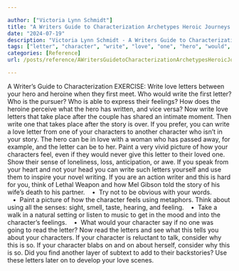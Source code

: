 ```yaml
---

author: ["Victoria Lynn Schmidt"]
title: "A Writers Guide to Characterization Archetypes Heroic Journeys and Other Elements of Dynamic Character Development - part0010_split_069.html"
date: "2024-07-19"
description: "Victoria Lynn Schmidt - A Writers Guide to Characterization Archetypes Heroic Journeys and Other Elements of Dynamic Character Development"
tags: ["letter", "character", "write", "love", "one", "hero", "would", "feeling", "take", "story", "writer", "heroine", "first", "place", "another", "paint", "picture", "feel", "use", "think", "using", "read", "consider", "guide", "characterization"]
categories: [Reference]
url: /posts/reference/AWritersGuidetoCharacterizationArchetypesHeroicJourneysandOtherElementsofDynamicCharacterDevelopment-part0010split069html

---
```



A Writer’s Guide to Characterization
EXERCISE:
Write love letters between your hero and heroine when they first meet. Who would write the first letter? Who is the pursuer? Who is able to express their feelings? How does the heroine perceive what the hero has written, and vice versa?
Now write love letters that take place after the couple has shared an intimate moment. Then write one that takes place after the story is over.
If you prefer, you can write a love letter from one of your characters to another character who isn’t in your story. The hero can be in love with a woman who has passed away, for example, and the letter can be to her.
Paint a very vivid picture of how your characters feel, even if they would never give this letter to their loved one.
Show their sense of loneliness, loss, anticipation, or awe. If you speak from your heart and not your head you can write such letters yourself and use them to inspire your novel writing.
If you are an action writer and this is hard for you, think of Lethal Weapon and how Mel Gibson told the story of his wife’s death to his partner.
   •  Try not to be obvious with your words.
   •  Paint a picture of how the character feels using metaphors. Think about using all the senses: sight, smell, taste, hearing, and feeling.
   •  Take a walk in a natural setting or listen to music to get in the mood and into the character’s feelings.
   •  What would your character say if no one was going to read the letter?
Now read the letters and see what this tells you about your characters. If your character is reluctant to talk, consider why this is so. If your character blabs on and on about herself, consider why this is so.
Did you find another layer of subtext to add to their backstories? Use these letters later on to develop your love scenes.
